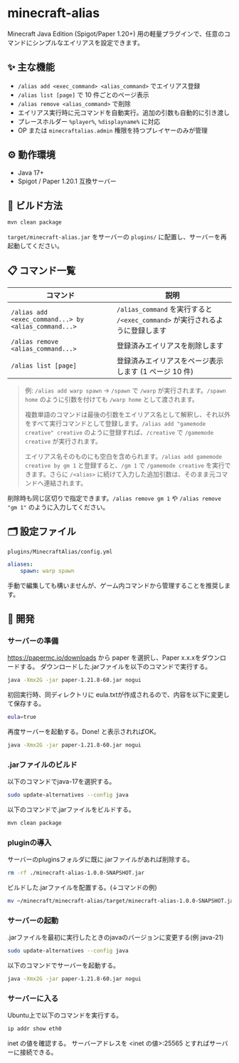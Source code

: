 # minecraft-alias

Minecraft Java Edition (Spigot/Paper 1.20+) 用の軽量プラグインで、任意のコマンドにシンプルなエイリアスを設定できます。

## ✨ 主な機能

- `/alias add <exec_command> <alias_command>` でエイリアス登録
- `/alias list [page]` で 10 件ごとのページ表示
- `/alias remove <alias_command>` で削除
- エイリアス実行時に元コマンドを自動実行。追加の引数も自動的に引き渡し
- プレースホルダー `%player%`, `%displayname%` に対応
- OP または `minecraftalias.admin` 権限を持つプレイヤーのみが管理

## ⚙️ 動作環境

- Java 17+
- Spigot / Paper 1.20.1 互換サーバー

## 🧱 ビルド方法

```bash
mvn clean package
```

`target/minecraft-alias.jar` をサーバーの `plugins/` に配置し、サーバーを再起動してください。

## 📋 コマンド一覧

| コマンド | 説明 |
| --- | --- |
| `/alias add <exec_command...> by <alias_command...>` | `/alias_command` を実行すると `/<exec_command>` が実行されるように登録します |
| `/alias remove <alias_command...>` | 登録済みエイリアスを削除します |
| `/alias list [page]` | 登録済みエイリアスをページ表示します (1 ページ 10 件) |

> 例: `/alias add warp spawn` → `/spawn` で `/warp` が実行されます。`/spawn home` のように引数を付けても `/warp home` として渡されます。
>
> 複数単語のコマンドは最後の引数をエイリアス名として解釈し、それ以外をすべて実行コマンドとして登録します。`/alias add "gamemode creative" creative` のように登録すれば、`/creative` で `/gamemode creative` が実行されます。
>
> エイリアス名そのものにも空白を含められます。`/alias add gamemode creative by gm 1` と登録すると、`/gm 1` で `/gamemode creative` を実行できます。さらに `/<alias>` に続けて入力した追加引数は、そのまま元コマンドへ連結されます。

削除時も同じ区切りで指定できます。`/alias remove gm 1` や `/alias remove "gm 1"` のように入力してください。

## 🗂️ 設定ファイル

`plugins/MinecraftAlias/config.yml`

```yaml
aliases:
	spawn: warp spawn
```

手動で編集しても構いませんが、ゲーム内コマンドから管理することを推奨します。

## 🚀 開発

### サーバーの準備

https://papermc.io/downloads から paper を選択し、Paper x.x.xをダウンロードする。
ダウンロードした.jarファイルを以下のコマンドで実行する。

```bash
java -Xmx2G -jar paper-1.21.8-60.jar nogui
```

初回実行時、同ディレクトリに eula.txtが作成されるので、内容を以下に変更して保存する。

```bash
eula=true
```

再度サーバーを起動する。Done! と表示されればOK。

```bash
java -Xmx2G -jar paper-1.21.8-60.jar nogui
```

### .jarファイルのビルド

以下のコマンドでjava-17を選択する。

```bash
sudo update-alternatives --config java
```

以下のコマンドで.jarファイルをビルドする。

```bash
mvn clean package
```

### pluginの導入

サーバーのpluginsフォルダに既に.jarファイルがあれば削除する。

```bash
rm -rf ./minecraft-alias-1.0.0-SNAPSHOT.jar
```

ビルドした.jarファイルを配置する。(↓コマンドの例)

```bash
mv ~/minecraft/minecraft-alias/target/minecraft-alias-1.0.0-SNAPSHOT.jar .
```

### サーバーの起動

.jarファイルを最初に実行したときのjavaのバージョンに変更する(例 java-21)

```bash
sudo update-alternatives --config java
```

以下のコマンドでサーバーを起動する。

```bash
java -Xmx2G -jar paper-1.21.8-60.jar nogui
```

### サーバーに入る

Ubuntu上で以下のコマンドを実行する。

```bash
ip addr show eth0
```

inet の値を確認する。
サーバーアドレスを <inet の値>:25565 とすればサーバーに接続できる。